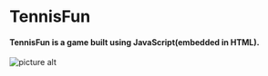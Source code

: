 # TennisFun

#### TennisFun is a game built using JavaScript(embedded in HTML).

![picture alt](http://s10.postimg.org/vlushrcxl/Screen_Shot_2016_03_12_at_12_35_58_AM.png)

